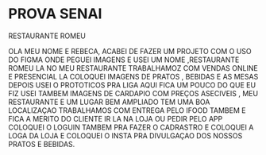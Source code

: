 # PROVA SENAI 
 RESTAURANTE ROMEU

OLA MEU NOME E REBECA, ACABEI DE FAZER UM PROJETO COM O USO DO FIGMA ONDE PEGUEI IMAGENS E USEI UM NOME ,RESTAURANTE ROMEU
LA NO MEU RESTAURANTE TRABALHAMOZ COM VENDAS ONLINE E PRESENCIAL LA COLOQUEI IMAGENS DE PRATOS , BEBIDAS E AS MESAS DEPOIS USEI O PROTOTICOS PRA LIGA AQUI FICA UM POUCO DO QUE EU FIZ
USEI TAMBEM IMAGENS DE CARDAPIO COM PREÇOS ASECIVEIS , MEU RESTAURANTE E UM LUGAR BEM AMPLIADO TEM UMA BOA LOCALIZAÇAO TRABALHAMOS COM ENTREGA PELO IFOOD TAMBEM
E FICA A MERITO DO CLIENTE IR LA NA LOJA OU PEDIR PELO APP COLOQUEI O LOGUIN TAMBEM PRA FAZER O CADRASTRO E COLOQUEI A LOGA DA LOJA E COLOQUEI O INSTA PRA DIVULGAÇAO 
DOS NOSSOS PRATOS E BEBIDAS.
